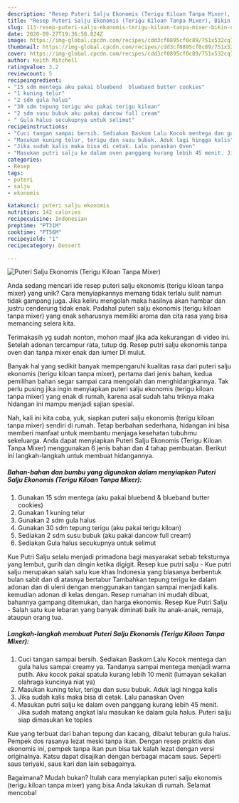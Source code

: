 ```yaml
---
description: "Resep Puteri Salju Ekonomis (Terigu Kiloan Tanpa Mixer), Bikin Ngiler"
title: "Resep Puteri Salju Ekonomis (Terigu Kiloan Tanpa Mixer), Bikin Ngiler"
slug: 113-resep-puteri-salju-ekonomis-terigu-kiloan-tanpa-mixer-bikin-ngiler
date: 2020-09-27T19:36:58.824Z
image: https://img-global.cpcdn.com/recipes/cdd3cf0895cf0c89/751x532cq70/puteri-salju-ekonomis-terigu-kiloan-tanpa-mixer-foto-resep-utama.jpg
thumbnail: https://img-global.cpcdn.com/recipes/cdd3cf0895cf0c89/751x532cq70/puteri-salju-ekonomis-terigu-kiloan-tanpa-mixer-foto-resep-utama.jpg
cover: https://img-global.cpcdn.com/recipes/cdd3cf0895cf0c89/751x532cq70/puteri-salju-ekonomis-terigu-kiloan-tanpa-mixer-foto-resep-utama.jpg
author: Keith Mitchell
ratingvalue: 3.2
reviewcount: 5
recipeingredient:
- "15 sdm mentega aku pakai bluebend  blueband butter cookies"
- "1 kuning telur"
- "2 sdm gula halus"
- "30 sdm tepung terigu aku pakai terigu kiloan"
- "2 sdm susu bubuk aku pakai dancow full cream"
- " Gula halus secukupnya untuk selimut"
recipeinstructions:
- "Cuci tangan sampai bersih. Sediakan Baskom Lalu Kocok mentega dan gula halus sampai creamy ya. Tandanya sampai mentega menjadi warna putih. Aku kocok pakai spatula kurang lebih 10 menit (lumayan sekalian olahraga kuncinya niat ya)"
- "Masukan kuning telur, terigu dan susu bubuk. Aduk lagi hingga kalis"
- "Jika sudah kalis maka bisa di cetak. Lalu panaskan Oven"
- "Masukan putri salju ke dalam oven panggang kurang lebih 45 menit. Jika sudah matang angkat lalu masukan ke dalam gula halus. Puteri salju siap dimasukan ke toples"
categories:
- Resep
tags:
- puteri
- salju
- ekonomis

katakunci: puteri salju ekonomis 
nutrition: 142 calories
recipecuisine: Indonesian
preptime: "PT31M"
cooktime: "PT56M"
recipeyield: "1"
recipecategory: Dessert

---
```



![Puteri Salju Ekonomis (Terigu Kiloan Tanpa Mixer)](https://img-global.cpcdn.com/recipes/cdd3cf0895cf0c89/751x532cq70/puteri-salju-ekonomis-terigu-kiloan-tanpa-mixer-foto-resep-utama.jpg)

Anda sedang mencari ide resep puteri salju ekonomis (terigu kiloan tanpa mixer) yang unik? Cara menyiapkannya memang tidak terlalu sulit namun tidak gampang juga. Jika keliru mengolah maka hasilnya akan hambar dan justru cenderung tidak enak. Padahal puteri salju ekonomis (terigu kiloan tanpa mixer) yang enak seharusnya memiliki aroma dan cita rasa yang bisa memancing selera kita.

Terimakasih yg sudah nonton, mohon maaf jika ada kekurangan di video ini. Setelah adonan tercampur rata, tutup dg. Resep putri salju ekonomis tanpa oven dan tanpa mixer enak dan lumer DI mulut.

Banyak hal yang sedikit banyak mempengaruhi kualitas rasa dari puteri salju ekonomis (terigu kiloan tanpa mixer), pertama dari jenis bahan, kedua pemilihan bahan segar sampai cara mengolah dan menghidangkannya. Tak perlu pusing jika ingin menyiapkan puteri salju ekonomis (terigu kiloan tanpa mixer) yang enak di rumah, karena asal sudah tahu triknya maka hidangan ini mampu menjadi sajian spesial.


Nah, kali ini kita coba, yuk, siapkan puteri salju ekonomis (terigu kiloan tanpa mixer) sendiri di rumah. Tetap berbahan sederhana, hidangan ini bisa memberi manfaat untuk membantu menjaga kesehatan tubuhmu sekeluarga. Anda dapat menyiapkan Puteri Salju Ekonomis (Terigu Kiloan Tanpa Mixer) menggunakan 6 jenis bahan dan 4 tahap pembuatan. Berikut ini langkah-langkah untuk membuat hidangannya.

<!--inarticleads1-->

##### Bahan-bahan dan bumbu yang digunakan dalam menyiapkan Puteri Salju Ekonomis (Terigu Kiloan Tanpa Mixer):

1. Gunakan 15 sdm mentega (aku pakai bluebend &amp; blueband butter cookies)
1. Gunakan 1 kuning telur
1. Gunakan 2 sdm gula halus
1. Gunakan 30 sdm tepung terigu (aku pakai terigu kiloan)
1. Sediakan 2 sdm susu bubuk (aku pakai dancow full cream)
1. Sediakan  Gula halus secukupnya untuk selimut


Kue Putri Salju selalu menjadi primadona bagi masyarakat sebab teksturnya yang lembut, gurih dan dingin ketika digigit. Resep kue putri salju - Kue putri salju merupakan salah satu kue khas Indonesia yang biasanya berbentuk bulan sabit dan di atasnya bertabur Tambahkan tepung terigu ke dalam adonan dan di uleni dengan menggunakan tangan sampai menjadi kalis. kemudian adonan di kelas dengan. Resep rumahan ini mudah dibuat, bahannya gampang ditemukan, dan harga ekonomis. Resep Kue Putri Salju - Salah satu kue lebaran yang banyak diminati baik itu anak-anak, remaja, ataupun orang tua. 

<!--inarticleads2-->

##### Langkah-langkah membuat Puteri Salju Ekonomis (Terigu Kiloan Tanpa Mixer):

1. Cuci tangan sampai bersih. Sediakan Baskom Lalu Kocok mentega dan gula halus sampai creamy ya. Tandanya sampai mentega menjadi warna putih. Aku kocok pakai spatula kurang lebih 10 menit (lumayan sekalian olahraga kuncinya niat ya)
1. Masukan kuning telur, terigu dan susu bubuk. Aduk lagi hingga kalis
1. Jika sudah kalis maka bisa di cetak. Lalu panaskan Oven
1. Masukan putri salju ke dalam oven panggang kurang lebih 45 menit. Jika sudah matang angkat lalu masukan ke dalam gula halus. Puteri salju siap dimasukan ke toples


Kue yang terbuat dari bahan tepung dan kacang, dibalut teburan gula halus. Pempek dos rasanya lezat meski tanpa ikan. Dengan resep praktis dan ekonomis ini, pempek tanpa ikan pun bisa tak kalah lezat dengan versi originalnya. Katsu dapat disajikan dengan berbagai macam saus. Seperti saus teriyaki, saus kari dan lain sebagainya. 

Bagaimana? Mudah bukan? Itulah cara menyiapkan puteri salju ekonomis (terigu kiloan tanpa mixer) yang bisa Anda lakukan di rumah. Selamat mencoba!
